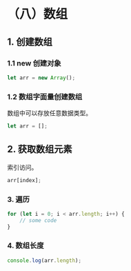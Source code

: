 # （八）数组

## 1. 创建数组

### 1.1 new 创建对象

```js
let arr = new Array();
```

### 1.2 数组字面量创建数组

数组中可以存放任意数据类型。

```js
let arr = [];
```

## 2. 获取数组元素

索引访问。

```js
arr[index];
```

### 3. 遍历

```js
for (let i = 0; i < arr.length; i++) {
    // some code
}
```

### 4. 数组长度

```js
console.log(arr.length);
```